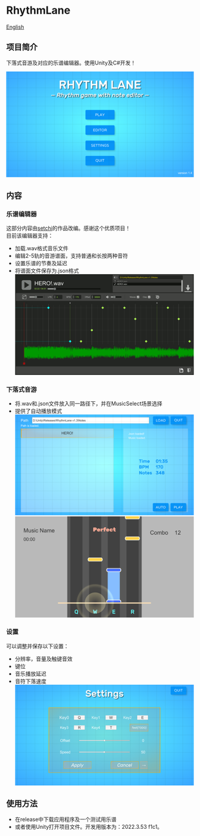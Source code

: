 # RhythmLane
[English](README.md)  
## 项目简介
下落式音游及对应的乐谱编辑器。使用Unity及C#开发！  
    
![Main menu](screenshots/menu.png)

## 内容
### 乐谱编辑器
这部分内容由[setchi](https://github.com/setchi/NoteEditor)的作品改编。感谢这个优质项目！  
目前该编辑器支持：    
* 加载.wav格式音乐文件
* 编辑2-5轨的音游谱面，支持普通和长按两种音符
* 设置乐谱的节奏及延迟
* 将谱面文件保存为.json格式      
![Editor](screenshots/editor.png)  

### 下落式音游
* 将.wav和.json文件放入同一路径下，并在MusicSelect场景选择   
* 提供了自动播放模式    
![Music select](screenshots/select.png)  
![Game play](screenshots/game.png)  

### 设置
可以调整并保存以下设置：
* 分辨率，音量及触键音效
* 键位
* 音乐播放延迟
* 音符下落速度
![Settings](screenshots/settings.png)

## 使用方法
* 在release中下载应用程序及一个测试用乐谱  
* 或者使用Unity打开项目文件。开发用版本为：2022.3.53 f1c1。 

